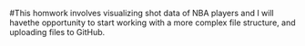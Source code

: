 #This homwork involves visualizing shot data of NBA players and I will havethe opportunity to start working with a more complex file structure, and uploading files to GitHub.
